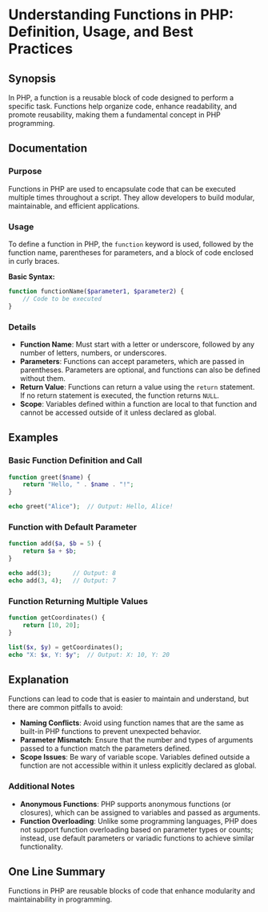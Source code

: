 <!--
Meta Description: # Understanding Functions in PHP: Definition, Usage, and Best Practices ## Synopsis In PHP, a function is a reusable block of code designed to perform...
Meta Keywords: function, php, functions, code, return
-->

# Understanding Functions in PHP: Definition, Usage, and Best Practices

## Synopsis
In PHP, a function is a reusable block of code designed to perform a specific task. Functions help organize code, enhance readability, and promote reusability, making them a fundamental concept in PHP programming.

## Documentation

### Purpose
Functions in PHP are used to encapsulate code that can be executed multiple times throughout a script. They allow developers to build modular, maintainable, and efficient applications.

### Usage
To define a function in PHP, the `function` keyword is used, followed by the function name, parentheses for parameters, and a block of code enclosed in curly braces. 

**Basic Syntax:**
```php
function functionName($parameter1, $parameter2) {
    // Code to be executed
}
```

### Details
- **Function Name**: Must start with a letter or underscore, followed by any number of letters, numbers, or underscores.
- **Parameters**: Functions can accept parameters, which are passed in parentheses. Parameters are optional, and functions can also be defined without them.
- **Return Value**: Functions can return a value using the `return` statement. If no return statement is executed, the function returns `NULL`.
- **Scope**: Variables defined within a function are local to that function and cannot be accessed outside of it unless declared as global.

## Examples

### Basic Function Definition and Call
```php
function greet($name) {
    return "Hello, " . $name . "!";
}

echo greet("Alice");  // Output: Hello, Alice!
```

### Function with Default Parameter
```php
function add($a, $b = 5) {
    return $a + $b;
}

echo add(3);      // Output: 8
echo add(3, 4);   // Output: 7
```

### Function Returning Multiple Values
```php
function getCoordinates() {
    return [10, 20];
}

list($x, $y) = getCoordinates();
echo "X: $x, Y: $y";  // Output: X: 10, Y: 20
```

## Explanation
Functions can lead to code that is easier to maintain and understand, but there are common pitfalls to avoid:

- **Naming Conflicts**: Avoid using function names that are the same as built-in PHP functions to prevent unexpected behavior.
- **Parameter Mismatch**: Ensure that the number and types of arguments passed to a function match the parameters defined.
- **Scope Issues**: Be wary of variable scope. Variables defined outside a function are not accessible within it unless explicitly declared as global.

### Additional Notes
- **Anonymous Functions**: PHP supports anonymous functions (or closures), which can be assigned to variables and passed as arguments.
- **Function Overloading**: Unlike some programming languages, PHP does not support function overloading based on parameter types or counts; instead, use default parameters or variadic functions to achieve similar functionality.

## One Line Summary
Functions in PHP are reusable blocks of code that enhance modularity and maintainability in programming.